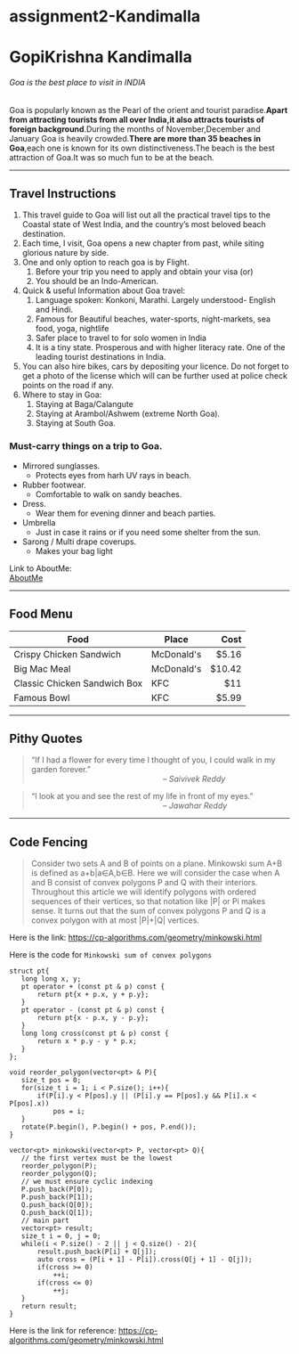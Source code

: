 # assignment2-Kandimalla
# GopiKrishna Kandimalla

###### Goa is the best place to visit in INDIA

Goa is popularly known as the Pearl of the orient and tourist paradise.**Apart from attracting tourists from all over India,it also attracts tourists of foreign background**.During the months of November,December and January Goa is heavily crowded.**There are more than 35 beaches in Goa**,each one is known for its own distinctiveness.The beach is the best attraction of Goa.It was so much fun to be at the beach.

---
## Travel Instructions

1. This travel guide to Goa will list out all the practical travel tips to the Coastal state of West India, and the country’s most beloved beach destination.
2. Each time, I visit, Goa opens a new chapter from past, while siting glorious nature by side.
3. One and only option to reach goa is by Flight.
    1. Before your trip you need to apply and obtain your visa (or)
    2. You should be an Indo-American.
4. Quick & useful Information about Goa travel:
    1. Language spoken: Konkoni, Marathi. Largely understood- English and Hindi.
    2. Famous for Beautiful beaches, water-sports, night-markets, sea food, yoga, nightlife
    3. Safer place to travel to for solo women in India
    4. It is a tiny state. Prosperous and with higher literacy rate. One of the leading tourist destinations in India.
5. You can also hire bikes, cars by depositing your licence. Do not forget to get a photo of the license which will can be further used at police check points on the road if any.
6. Where to stay in Goa:
    1. Staying at Baga/Calangute
    2. Staying at Arambol/Ashwem (extreme North Goa).
    3. Staying at South Goa.

### Must-carry things on a trip to Goa.

* Mirrored sunglasses.
    * Protects eyes from harh UV rays in beach.
* Rubber footwear.
    * Comfortable to walk on sandy beaches.
* Dress.
    * Wear them for evening dinner and beach parties.
* Umbrella
    * Just in case it rains or if you need some shelter from the sun.
* Sarong / Multi drape coverups.
    * Makes your bag light

 Link to AboutMe: <br>
[AboutMe](https://github.com/Gopikrishna29/assignment2-Kandimalla/blob/main/AboutMe.md)

---

## Food Menu

| Food | Place | Cost |
| ---| ---| ---: |
| Crispy Chicken Sandwich | McDonald's | $5.16 |
| Big Mac Meal | McDonald's | $10.42 |
| Classic Chicken Sandwich Box | KFC | $11 |
| Famous Bowl | KFC | $5.99 |

---
## Pithy Quotes

> “If I had a flower for every time I thought of you, I could walk in my garden forever.”<br>
  &nbsp; &nbsp; &nbsp; &nbsp; &nbsp; &nbsp; &nbsp; &nbsp; &nbsp; &nbsp; &nbsp; &nbsp; &nbsp; &nbsp; &nbsp; &nbsp; &nbsp; &nbsp; &nbsp; &nbsp; &nbsp; &nbsp; &nbsp; &nbsp; &nbsp; &nbsp; &nbsp; &nbsp; &nbsp; &nbsp; – *Saivivek Reddy*

> “I look at you and see the rest of my life in front of my eyes.” <br>
 &nbsp; &nbsp; &nbsp; &nbsp; &nbsp; &nbsp; &nbsp; &nbsp; &nbsp; &nbsp; &nbsp; &nbsp; &nbsp; &nbsp; &nbsp; &nbsp; &nbsp; &nbsp; &nbsp; &nbsp; &nbsp; &nbsp; &nbsp; &nbsp; &nbsp; &nbsp; &nbsp; &nbsp; &nbsp; &nbsp; – *Jawahar Reddy*

 ---

## Code Fencing

 > Consider two sets A and B of points on a plane. Minkowski sum A+B is defined as a+b|a∈A,b∈B. Here we will consider the case when A and B consist of convex polygons P and Q with their interiors. Throughout this article we will identify polygons with ordered sequences of their vertices, so that notation like |P| or Pi makes sense. It turns out that the sum of convex polygons P and Q is a convex polygon with at most |P|+|Q| vertices.

 Here is the link: <https://cp-algorithms.com/geometry/minkowski.html>

 Here is the code for `Minkowski sum of convex polygons`

 ```
 struct pt{
    long long x, y;
    pt operator + (const pt & p) const {
        return pt{x + p.x, y + p.y};
    }
    pt operator - (const pt & p) const {
        return pt{x - p.x, y - p.y};
    }
    long long cross(const pt & p) const {
        return x * p.y - y * p.x;
    }
};

void reorder_polygon(vector<pt> & P){
    size_t pos = 0;
    for(size_t i = 1; i < P.size(); i++){
        if(P[i].y < P[pos].y || (P[i].y == P[pos].y && P[i].x < P[pos].x))
            pos = i;
    }
    rotate(P.begin(), P.begin() + pos, P.end());
}

vector<pt> minkowski(vector<pt> P, vector<pt> Q){
    // the first vertex must be the lowest
    reorder_polygon(P);
    reorder_polygon(Q);
    // we must ensure cyclic indexing
    P.push_back(P[0]);
    P.push_back(P[1]);
    Q.push_back(Q[0]);
    Q.push_back(Q[1]);
    // main part
    vector<pt> result;
    size_t i = 0, j = 0;
    while(i < P.size() - 2 || j < Q.size() - 2){
        result.push_back(P[i] + Q[j]);
        auto cross = (P[i + 1] - P[i]).cross(Q[j + 1] - Q[j]);
        if(cross >= 0)
            ++i;
        if(cross <= 0)
            ++j;
    }
    return result;
}

```
Here is the link for reference: <https://cp-algorithms.com/geometry/minkowski.html>
